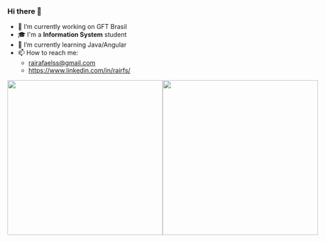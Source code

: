 ### Hi there 👋

- 💼 I’m currently working on GFT Brasil
- 🎓 I'm a **Information System** student
- 🌱 I’m currently learning Java/Angular
- 📫 How to reach me:
  - rairafaelss@gmail.com
  - https://www.linkedin.com/in/rairfs/

<div style="display: flex">
 <img width="350"  src="https://github-readme-stats.vercel.app/api?username=rairfs&show_icons=true&theme=blue-green&include_all_commits=true&count_private=true"/>
 <img width="350"  src="https://github-readme-stats.vercel.app/api/top-langs/?username=rairfs&layout=compact&langs_count=7&theme=blue-green"/>
</div>
